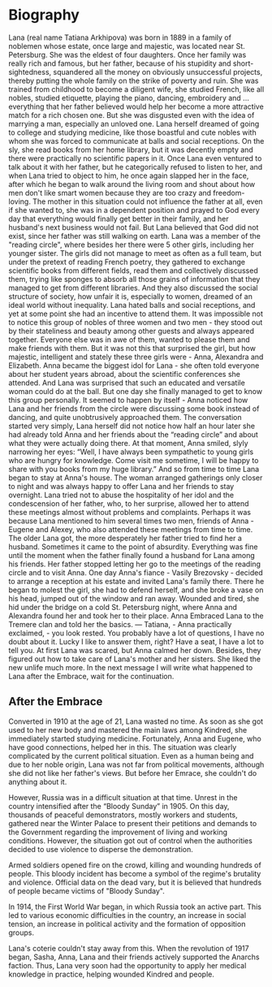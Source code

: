 # Biography

Lana (real name Tatiana Arkhipova) was born in 1889 in a family of noblemen whose estate, once large and majestic, was located near St. Petersburg. She was the eldest of four daughters. Once her family was really rich and famous, but her father, because of his stupidity and short-sightedness, squandered all the money on obviously unsuccessful projects, thereby putting the whole family on the strike of poverty and ruin. She was trained from childhood to become a diligent wife, she studied French, like all nobles, studied etiquette, playing the piano, dancing, embroidery and ... everything that her father believed would help her become a more attractive match for a rich chosen one. But she was disgusted even with the idea of marrying a man, especially an unloved one. Lana herself dreamed of going to college and studying medicine, like those boastful and cute nobles with whom she was forced to communicate at balls and social receptions. On the sly, she read books from her home library, but it was decently empty and there were practically no scientific papers in it. Once Lana even ventured to talk about it with her father, but he categorically refused to listen to her, and when Lana tried to object to him, he once again slapped her in the face, after which he began to walk around the living room and shout about how men don't like smart women because they are too crazy and freedom-loving. The mother in this situation could not influence the father at all, even if she wanted to, she was in a dependent position and prayed to God every day that everything would finally get better in their family, and her husband's next business would not fail. But Lana believed that God did not exist, since her father was still walking on earth. Lana was a member of the "reading circle", where besides her there were 5 other girls, including her younger sister. The girls did not manage to meet as often as a full team, but under the pretext of reading French poetry, they gathered to exchange scientific books from different fields, read them and collectively discussed them, trying like sponges to absorb all those grains of information that they managed to get from different libraries. And they also discussed the social structure of society, how unfair it is, especially to women, dreamed of an ideal world without inequality. Lana hated balls and social receptions, and yet at some point she had an incentive to attend them. It was impossible not to notice this group of nobles of three women and two men - they stood out by their stateliness and beauty among other guests and always appeared together. Everyone else was in awe of them, wanted to please them and make friends with them. But it was not this that surprised the girl, but how majestic, intelligent and stately these three girls were - Anna, Alexandra and Elizabeth. Anna became the biggest idol for Lana - she often told everyone about her student years abroad, about the scientific conferences she attended. And Lana was surprised that such an educated and versatile woman could do at the ball. But one day she finally managed to get to know this group personally. It seemed to happen by itself - Anna noticed how Lana and her friends from the circle were discussing some book instead of dancing, and quite unobtrusively approached them. The conversation started very simply, Lana herself did not notice how half an hour later she had already told Anna and her friends about the “reading circle” and about what they were actually doing there. At that moment, Anna smiled, slyly narrowing her eyes: “Well, I have always been sympathetic to young girls who are hungry for knowledge. Come visit me sometime, I will be happy to share with you books from my huge library.” And so from time to time Lana began to stay at Anna's house. The woman arranged gatherings only closer to night and was always happy to offer Lana and her friends to stay overnight. Lana tried not to abuse the hospitality of her idol and the condescension of her father, who, to her surprise, allowed her to attend these meetings almost without problems and complaints. Perhaps it was because Lana mentioned to him several times two men, friends of Anna - Eugene and Alexey, who also attended these meetings from time to time. The older Lana got, the more desperately her father tried to find her a husband. Sometimes it came to the point of absurdity. Everything was fine until the moment when the father finally found a husband for Lana among his friends. Her father stopped letting her go to the meetings of the reading circle and to visit Anna. One day Anna's fiance - Vasily Brezovsky - decided to arrange a reception at his estate and invited Lana's family there. There he began to molest the girl, she had to defend herself, and she broke a vase on his head, jumped out of the window and ran away. Wounded and tired, she hid under the bridge on a cold St. Petersburg night, where Anna and Alexandra found her and took her to their place. Anna Embraced Lana to the Tremere clan and told her the basics. — Tatiana, - Anna practically exclaimed, - you look rested. You probably have a lot of questions, I have no doubt about it. Lucky I like to answer them, right? Have a seat, I have a lot to tell you. At first Lana was scared, but Anna calmed her down. Besides, they figured out how to take care of Lana's mother and her sisters. She liked the new unlife much more. In the next message I will write what happened to Lana after the Embrace, wait for the continuation.

## After the Embrace

Converted in 1910 at the age of 21, Lana wasted no time. As soon as she got used to her new body and mastered the main laws among Kindred, she immediately started studying medicine. Fortunately, Anna and Eugene, who have good connections, helped her in this. The situation was clearly complicated by the current political situation. Even as a human being and due to her noble origin, Lana was not far from political movements, although she did not like her father's views. But before her Emrace, she couldn't do anything about it.

However, Russia was in a difficult situation at that time. Unrest in the country intensified after the “Bloody Sunday” in 1905. On this day, thousands of peaceful demonstrators, mostly workers and students, gathered near the Winter Palace to present their petitions and demands to the Government regarding the improvement of living and working conditions. However, the situation got out of control when the authorities decided to use violence to disperse the demonstration.

Armed soldiers opened fire on the crowd, killing and wounding hundreds of people. This bloody incident has become a symbol of the regime's brutality and violence. Official data on the dead vary, but it is believed that hundreds of people became victims of "Bloody Sunday".

In 1914, the First World War began, in which Russia took an active part. This led to various economic difficulties in the country, an increase in social tension, an increase in political activity and the formation of opposition groups.

Lana's coterie couldn't stay away from this. When the revolution of 1917 began, Sasha, Anna, Lana and their friends actively supported the Anarchs faction. Thus, Lana very soon had the opportunity to apply her medical knowledge in practice, helping wounded Kindred and people.

